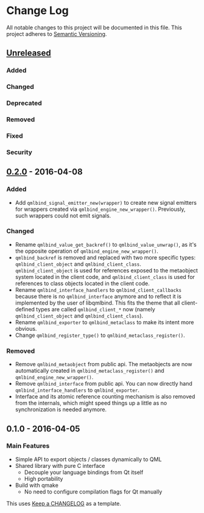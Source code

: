 # Change Log #
All notable changes to this project will be documented in this file.
This project adheres to [Semantic Versioning](http://semver.org/).

## [Unreleased] ##

### Added ###

### Changed ###

### Deprecated ###

### Removed ###

### Fixed ###

### Security ###


## [0.2.0] - 2016-04-08 ##
### Added ###
- Add `qmlbind_signal_emitter_new(wrapper)` to create new signal emitters for wrappers created via
  `qmlbind_engine_new_wrapper()`. Previously, such wrappers could not emit signals.

### Changed ###
- Rename `qmlbind_value_get_backref()` to `qmlbind_value_unwrap()`, as it's the opposite operation of
  `qmlbind_engine_new_wrapper()`.
- `qmlbind_backref` is removed and replaced with two more specific types:
  `qmlbind_client_object` and `qmlbind_client_class`. `qmlbind_client_object` is used for references exposed to the
  metaobject system located in the client code, and `qmlbind_client_class` is used for references to class objects
  located in the client code.
- Rename `qmlbind_interface_handlers` to `qmlbind_client_callbacks` because there is no `qmlbind_interface` anymore
  and to reflect it is implemented by the user of libqmlbind. This fits the theme that all client-defined types are
  called `qmlbind_client_*` now (namely `qmlbind_client_object` and `qmlbind_client_class`).
- Rename `qmlbind_exporter` to `qmlbind_metaclass` to make its intent more obvious.
- Change `qmlbind_register_type()` to `qmlbind_metaclass_register()`.

### Removed ###
- Remove `qmlbind_metaobject` from public api. The metaobjects are now automatically created in `qmlbind_metaclass_register()` and `qmlbind_engine_new_wrapper()`.
- Remove `qmlbind_interface` from public api. You can now directly hand `qmlbind_interface_handlers` to
  `qmlbind_exporter`.
- Interface and its atomic reference counting mechanism is also removed from the internals, which might speed
  things up a little as no synchronization is needed anymore.


## 0.1.0 - 2016-04-05 ##
### Main Features ###
- Simple API to export objects / classes dynamically to QML
- Shared library with pure C interface
  - Decouple your language bindings from Qt itself
  - High portability
- Build with qmake
  - No need to configure compilation flags for Qt manually


This uses [Keep a CHANGELOG](http://keepachangelog.com/) as a template.

[Unreleased]: https://github.com/seanchas116/libqmlbind/compare/v0.2.0...HEAD
[0.2.0]: https://github.com/seanchas116/libqmlbind/compare/v0.1.0...v0.2.0
